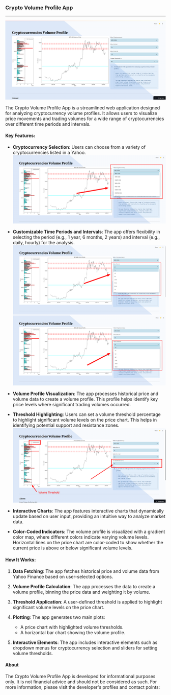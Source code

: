 ### Crypto Volume Profile App
---
![plot](img/app.png)

The Crypto Volume Profile App is a streamlined web application designed for analyzing cryptocurrency volume profiles. It allows users to visualize price movements and trading volumes for a wide range of cryptocurrencies over different time periods and intervals.

#### Key Features:

- **Cryptocurrency Selection**: Users can choose from a variety of cryptocurrencies listed in a Yahoo.
![plot](img/symbols.png)

- **Customizable Time Periods and Intervals**: The app offers flexibility in selecting the period (e.g., 1 year, 6 months, 2 years) and interval (e.g., daily, hourly) for the analysis.
![plot](img/periods.png)
![plot](img/intervals.png)

- **Volume Profile Visualization**: The app processes historical price and volume data to create a volume profile. This profile helps identify key price levels where significant trading volumes occurred.
- **Threshold Highlighting**: Users can set a volume threshold percentage to highlight significant volume levels on the price chart. This helps in identifying potential support and resistance zones.
![plot](img/threshold.png)

- **Interactive Charts**: The app features interactive charts that dynamically update based on user input, providing an intuitive way to analyze market data.

- **Color-Coded Indicators**: The volume profile is visualized with a gradient color map, where different colors indicate varying volume levels. Horizontal lines on the price chart are color-coded to show whether the current price is above or below significant volume levels.

#### How It Works:

1. **Data Fetching**: The app fetches historical price and volume data from Yahoo Finance based on user-selected options.
   
2. **Volume Profile Calculation**: The app processes the data to create a volume profile, binning the price data and weighting it by volume.

3. **Threshold Application**: A user-defined threshold is applied to highlight significant volume levels on the price chart.

4. **Plotting**: The app generates two main plots:
   - A price chart with highlighted volume thresholds.
   - A horizontal bar chart showing the volume profile.

5. **Interactive Elements**: The app includes interactive elements such as dropdown menus for cryptocurrency selection and sliders for setting volume thresholds.

#### About

The Crypto Volume Profile App is developed for informational purposes only. It is not financial advice and should not be considered as such. For more information, please visit the developer's profiles and contact points:

